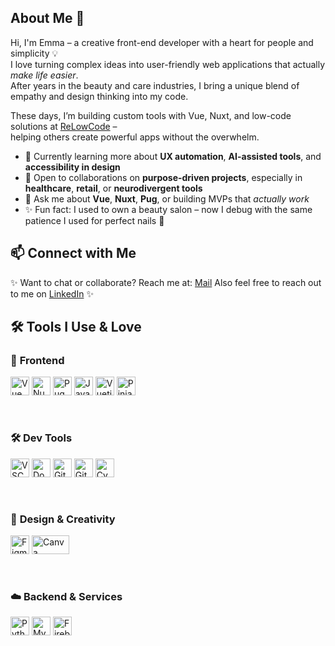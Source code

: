 ## About Me 🌸

Hi, I'm Emma – a creative front-end developer with a heart for people and simplicity 💡  
I love turning complex ideas into user-friendly web applications that actually _make life easier_.  
After years in the beauty and care industries, I bring a unique blend of empathy and design thinking into my code.

These days, I’m building custom tools with Vue, Nuxt, and low-code solutions at [ReLowCode](https://relowcode.com) –  
helping others create powerful apps without the overwhelm.

- 🌱 Currently learning more about **UX automation**, **AI-assisted tools**, and **accessibility in design**
- 🤝 Open to collaborations on **purpose-driven projects**, especially in **healthcare**, **retail**, or **neurodivergent tools**
- 💬 Ask me about **Vue**, **Nuxt**, **Pug**, or building MVPs that _actually work_
- ✨ Fun fact: I used to own a beauty salon – now I debug with the same patience I used for perfect nails 💅

## 📫 Connect with Me

✨ Want to chat or collaborate? Reach me at: [Mail](mailto:eklintis@gmail.com)
Also feel free to reach out to me on [LinkedIn](linkedin.com/in/emma-åhlander-klinteberg-83b661224) ✨

## 🛠️ Tools I Use & Love

### 💚 **Frontend**

<p align="left">
  <img src="https://cdn.jsdelivr.net/gh/devicons/devicon/icons/vuejs/vuejs-original.svg" alt="Vue" width="30" height="30"/>
  <img src="https://cdn.jsdelivr.net/gh/devicons/devicon/icons/nuxtjs/nuxtjs-original.svg" alt="Nuxt" width="30" height="30"/>
  <img src="https://www.svgrepo.com/show/374012/pug.svg" alt="Pug" width="30" height="30"/>
  <img src="https://cdn.jsdelivr.net/gh/devicons/devicon/icons/javascript/javascript-original.svg" alt="JavaScript" width="30" height="30"/>
  <img src="https://cdn.jsdelivr.net/gh/devicons/devicon/icons/vuetify/vuetify-original.svg" alt="Vuetify" width="30" height="30"/>
  <img src="https://pinia.vuejs.org/logo.svg" alt="Pinia" width="30" height="30"/>
</p>

&nbsp;

### 🛠️ **Dev Tools**

<p align="left">
  <img src="https://cdn.jsdelivr.net/gh/devicons/devicon/icons/vscode/vscode-original.svg" alt="VSCode" width="30" height="30"/>
  <img src="https://cdn.jsdelivr.net/gh/devicons/devicon/icons/docker/docker-original.svg" alt="Docker" width="30" height="30"/>
  <img src="https://cdn.jsdelivr.net/gh/devicons/devicon/icons/git/git-original.svg" alt="Git" width="30" height="30"/>
  <img src="https://cdn.jsdelivr.net/gh/devicons/devicon/icons/github/github-original-wordmark.svg" alt="GitHub" width="30" height="30"/>
  <img src="https://cdn.jsdelivr.net/gh/devicons/devicon/icons/cypressio/cypressio-original.svg" alt="Cypress" width="30" height="30"/>
</p>

&nbsp;

### 🎨 **Design & Creativity**

<p align="left">
  <img src="https://cdn.jsdelivr.net/gh/devicons/devicon/icons/figma/figma-original.svg" alt="Figma" width="30" height="30"/>
  <img src="https://uxwing.com/wp-content/themes/uxwing/download/brands-and-social-media/canva-icon.png" alt="Canva" width="60" height="30"/>

</p>

&nbsp;

### ☁️ **Backend & Services**

<p align="left">
  <img src="https://cdn.jsdelivr.net/gh/devicons/devicon/icons/python/python-original.svg" alt="Python" width="30" height="30"/>
  <img src="https://cdn.jsdelivr.net/gh/devicons/devicon/icons/mysql/mysql-original-wordmark.svg" alt="MySQL" width="30" height="30"/>
  <img src="https://cdn.jsdelivr.net/gh/devicons/devicon/icons/firebase/firebase-plain.svg" alt="Firebase" width="30" height="30"/>
</p>
